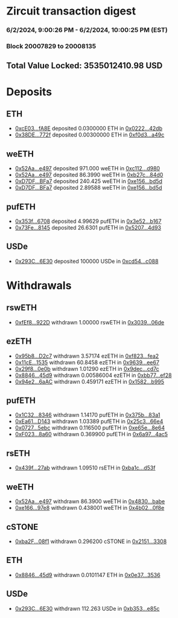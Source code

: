 # Zircuit transaction digest
### 6/2/2024, 9:00:26 PM - 6/2/2024, 10:00:25 PM (EST)
### Block 20007829 to 20008135

## Total Value Locked: 3535012410.98 USD

# Deposits
## ETH
- [0xcE03...fA8E](https://etherscan.io/address/0xcE03fC6B3593381F1e03fc9Bde31CFddC0e9fA8E) deposited 0.0300000 ETH in [0x0222...42db](https://etherscan.io/tx/0xcE03fC6B3593381F1e03fc9Bde31CFddC0e9fA8E)
- [0x38DE...772f](https://etherscan.io/address/0x38DE408F17866f8755b9e9fe2b91B3A5AF2D772f) deposited 0.00300000 ETH in [0xf0d3...a49c](https://etherscan.io/tx/0x38DE408F17866f8755b9e9fe2b91B3A5AF2D772f)
## weETH
- [0x52Aa...e497](https://etherscan.io/address/0x52Aa899454998Be5b000Ad077a46Bbe360F4e497) deposited 971.000 weETH in [0xc112...d980](https://etherscan.io/tx/0x52Aa899454998Be5b000Ad077a46Bbe360F4e497)
- [0x52Aa...e497](https://etherscan.io/address/0x52Aa899454998Be5b000Ad077a46Bbe360F4e497) deposited 86.3990 weETH in [0xb27c...84d0](https://etherscan.io/tx/0x52Aa899454998Be5b000Ad077a46Bbe360F4e497)
- [0xD7DF...BFa7](https://etherscan.io/address/0xD7DF7E085214743530afF339aFC420c7c720BFa7) deposited 240.425 weETH in [0xe156...bd5d](https://etherscan.io/tx/0xD7DF7E085214743530afF339aFC420c7c720BFa7)
- [0xD7DF...BFa7](https://etherscan.io/address/0xD7DF7E085214743530afF339aFC420c7c720BFa7) deposited 2.89588 weETH in [0xe156...bd5d](https://etherscan.io/tx/0xD7DF7E085214743530afF339aFC420c7c720BFa7)
## pufETH
- [0x353f...6708](https://etherscan.io/address/0x353fBac7C5b10a301D6b16897e734651a2ec6708) deposited 4.99629 pufETH in [0x3e52...b167](https://etherscan.io/tx/0x353fBac7C5b10a301D6b16897e734651a2ec6708)
- [0x73Fe...8145](https://etherscan.io/address/0x73Fe186a62180e720287C95C4034AeF989818145) deposited 26.6301 pufETH in [0x5207...4d93](https://etherscan.io/tx/0x73Fe186a62180e720287C95C4034AeF989818145)
## USDe
- [0x293C...6E30](https://etherscan.io/address/0x293C6937D8D82e05B01335F7B33FBA0c8e256E30) deposited 100000 USDe in [0xcd54...c088](https://etherscan.io/tx/0x293C6937D8D82e05B01335F7B33FBA0c8e256E30)
# Withdrawals
## rswETH
- [0xfEf8...922D](https://etherscan.io/address/0xfEf89B35cC44f08fa8f3F70300487a84D68C922D) withdrawn 1.00000 rswETH in [0x3039...06de](https://etherscan.io/tx/0xfEf89B35cC44f08fa8f3F70300487a84D68C922D)
## ezETH
- [0x95b8...D2c7](https://etherscan.io/address/0x95b89b10E24413CeD38fD465cb5Dc77A36aaD2c7) withdrawn 3.57174 ezETH in [0xf823...fea2](https://etherscan.io/tx/0x95b89b10E24413CeD38fD465cb5Dc77A36aaD2c7)
- [0x11cE...1535](https://etherscan.io/address/0x11cE8c10Fc72F4F60C9158eB89FeC07DB3C91535) withdrawn 60.8458 ezETH in [0x9639...ee67](https://etherscan.io/tx/0x11cE8c10Fc72F4F60C9158eB89FeC07DB3C91535)
- [0x29f8...0e0b](https://etherscan.io/address/0x29f889fAc52A05386073bBa0e047F4873c6e0e0b) withdrawn 1.01290 ezETH in [0x9dec...cd7c](https://etherscan.io/tx/0x29f889fAc52A05386073bBa0e047F4873c6e0e0b)
- [0x8846...45d9](https://etherscan.io/address/0x8846a515E0E7F2D446Eb5F05e5590f08281345d9) withdrawn 0.00586004 ezETH in [0xbb77...ef28](https://etherscan.io/tx/0x8846a515E0E7F2D446Eb5F05e5590f08281345d9)
- [0x94e2...6aAC](https://etherscan.io/address/0x94e2e91145E6f713150969eFA89C8B9EF7936aAC) withdrawn 0.459171 ezETH in [0x1582...b995](https://etherscan.io/tx/0x94e2e91145E6f713150969eFA89C8B9EF7936aAC)
## pufETH
- [0x1C32...8346](https://etherscan.io/address/0x1C3281575B4d677713C6c1Fc8D638A2Ea2558346) withdrawn 1.14170 pufETH in [0x375b...83a1](https://etherscan.io/tx/0x1C3281575B4d677713C6c1Fc8D638A2Ea2558346)
- [0xEa61...D143](https://etherscan.io/address/0xEa61A10aAC64c6A4E3e983c2Be2AAda8D8b6D143) withdrawn 1.03389 pufETH in [0x25c3...66e4](https://etherscan.io/tx/0xEa61A10aAC64c6A4E3e983c2Be2AAda8D8b6D143)
- [0x0727...5ebc](https://etherscan.io/address/0x07270648bD6DeC612D0347910be6E45aD4C55ebc) withdrawn 0.116500 pufETH in [0xe65e...8e64](https://etherscan.io/tx/0x07270648bD6DeC612D0347910be6E45aD4C55ebc)
- [0xF023...8a60](https://etherscan.io/address/0xF0230D66D017a5CE8c4b64195706F8628F198a60) withdrawn 0.369900 pufETH in [0x6a97...4ac5](https://etherscan.io/tx/0xF0230D66D017a5CE8c4b64195706F8628F198a60)
## rsETH
- [0x439f...27ab](https://etherscan.io/address/0x439fc347A360d0C9fdA70F9F4f2558B78c5f27ab) withdrawn 1.09510 rsETH in [0xba1c...d53f](https://etherscan.io/tx/0x439fc347A360d0C9fdA70F9F4f2558B78c5f27ab)
## weETH
- [0x52Aa...e497](https://etherscan.io/address/0x52Aa899454998Be5b000Ad077a46Bbe360F4e497) withdrawn 86.3900 weETH in [0x4830...babe](https://etherscan.io/tx/0x52Aa899454998Be5b000Ad077a46Bbe360F4e497)
- [0xe166...97e8](https://etherscan.io/address/0xe166F96f6e3Bb3805B5c349a7E6b2B89caDC97e8) withdrawn 0.438001 weETH in [0x4b02...0f8e](https://etherscan.io/tx/0xe166F96f6e3Bb3805B5c349a7E6b2B89caDC97e8)
## cSTONE
- [0xba2F...08f1](https://etherscan.io/address/0xba2F9b53D15228BbE248c1b44eD6E291A1A808f1) withdrawn 0.296200 cSTONE in [0x2151...3308](https://etherscan.io/tx/0xba2F9b53D15228BbE248c1b44eD6E291A1A808f1)
## ETH
- [0x8846...45d9](https://etherscan.io/address/0x8846a515E0E7F2D446Eb5F05e5590f08281345d9) withdrawn 0.0101147 ETH in [0x0e37...3536](https://etherscan.io/tx/0x8846a515E0E7F2D446Eb5F05e5590f08281345d9)
## USDe
- [0x293C...6E30](https://etherscan.io/address/0x293C6937D8D82e05B01335F7B33FBA0c8e256E30) withdrawn 112.263 USDe in [0xb353...e85c](https://etherscan.io/tx/0x293C6937D8D82e05B01335F7B33FBA0c8e256E30)
